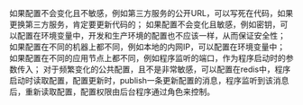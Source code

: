 如果配置不会变化且不敏感，例如第三方服务的公开URL，可以写死在代码，如果更换第三方服务，肯定要更新代码的；
如果配置不会变化且敏感，例如密钥，可以配置在环境变量中，开发和生产环境的配置也不应该一样，从而保证安全性；
如果配置在不同的机器上都不同，例如本地的内网IP，可以配置在环境变量中；
如果配置在不同的应用节点上都不同，例如程序监听的端口，作为程序启动时的参数传入；
对于频繁变化的公共配置，且不是非常敏感，可以配置在redis中，程序启动时读取配置，配置更新时，publish一条更新配置的消息，程序监听到该消息后，重新读取配置，配置权限由后台程序通过角色来控制。